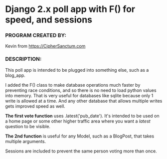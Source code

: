 # Django 2.x poll app with F() for speed, and sessions

### PROGRAM CREATED BY:
Kevin from https://CipherSanctum.com

### DESCRIPTION:
This poll app is intended to be plugged into something else, such as a blog_app.

I added the F() class to make database operations much faster by preventing race conditions, and so there is no need to load python values into memory.
That is very useful for databases like sqlite because only 1 write is allowed at a time. And any other database that allows multiple
writes gets improved speed as well.

**The first vote function** uses .latest('pub_date'). It's intended to be used on a home page or some other higher traffic area where
you want a *latest* question to be visible.

**The 2nd function** is useful for any Model, such as a BlogPost, that takes multiple arguments.

Sessions are included to prevent the same person voting more than once.
